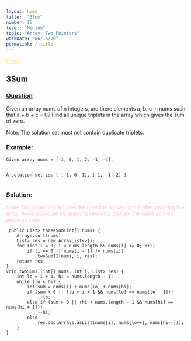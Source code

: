 ```yaml
---
layout: home
title:  "3Sum"
number: 15
level: "Medium"
topic: "Array, Two Pointers"
workDate: "06/15/20"
permalink: /:title
---
```

<a  style="color:#ffe57c;float:top" href="{{site.baseurl}}/index.html">Home</a>
<h2>3Sum</h2>

<h3 style="color:#ffe57c;"><a href="https://leetcode.com/problems/3sum/">Question</a></h3>


<p>Given an array nums of n integers, are there elements a, b, c in nums such that a + b + c = 0? Find all unique triplets in the array which gives the sum of zero.</p>

<p>Note: The solution set must not contain duplicate triplets.</p>

<h3>Example:</h3>
<pre><code class="plaintext">Given array nums = [-1, 0, 1, 2, -1, -4],

A solution set is:
[
  [-1, 0, 1],
  [-1, -1, 2]
]
</code></pre>


<h3>Solution:</h3>
<p style="color: #ffc0cb">Note: This approach reduces the question to two-sum II after ordering the array. Avoid duplicate by skipping elements that are the same as their previous ones. </p>
<pre><code class="java"> public List<List<Integer>> threeSum(int[] nums) {
    Arrays.sort(nums);
    List<List<Integer>> res = new ArrayList<>();
    for (int i = 0; i < nums.length && nums[i] <= 0; ++i)
        if (i == 0 || nums[i - 1] != nums[i])
            twoSumII(nums, i, res);
    return res;
}
void twoSumII(int[] nums, int i, List<List<Integer>> res) {
    int lo = i + 1, hi = nums.length - 1;
    while (lo < hi) {
        int sum = nums[i] + nums[lo] + nums[hi];
        if (sum < 0 || (lo > i + 1 && nums[lo] == nums[lo - 1]))
            ++lo;
        else if (sum > 0 || (hi < nums.length - 1 && nums[hi] == nums[hi + 1]))
            --hi;
        else
            res.add(Arrays.asList(nums[i], nums[lo++], nums[hi--]));
    }
}</code></pre>